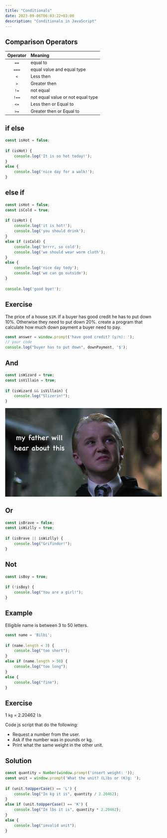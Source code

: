 ```yaml
---
title: "Conditionals"
date: 2023-09-06T06:03:22+03:00
description: "Conditionals in JavaScript"
---
```


## Comparison Operators

| Operator    | Meaning                     |
| :--------:  | :------------------------   |
| `==`        | equal to                    |
| `===`       | equal value and equal type  |
| `<`         | Less then                   |
| `>`         | Greater then                |
| `!=`        | not equal                   |
| `!==`       | not equal value or not equal type |
| `<=`        | Less then or Equal to       |
| `>=`        | Greater then or Equal to    |


## if else

```js
const isHot = false;

if (isHot) {
	console.log('It is so hot today!');
}
else {
	console.log('nice day for a walk!');
}
```

## else if

```js
const isHot = false;
const isCold = true;

if (isHot) {
	console.log('it is hot!');
	console.log('you should drink');
}
else if (isCold) {
	console.log('brrrr, so cold');
	console.log('we should wear worm cloth');
}
else {
	console.log('nice day tody');
	console.log('we can go outside');
}

console.log('good bye!');
```

## Exercise

The price of a house `$1M`.
If a buyer has good credit he has to put down 10%.
Otherwise they need to put down 20%.
create a program that calculate how much down payment
a buyer need to pay.

```js
const answer = window.prompt('have good credit? (y/n): ');
// your code
console.log("buyer has to put down", downPayment, '$');
```

## And

```js
const isWizard = true;
const isVillain = true;

if (isWizard && isVillain) {
	console.log("Slizerin!");
}
```

![malfoy](img/malfoy.webp)

## Or

```js
const isBrave = false;
const isWizlly = true;

if (isBrave || isWizlly) {
	console.log("Grifindor!");
}
```

## Not

```js
const isBoy = true;

if (!isBoy) {
	console.log("You are a girl!");
}
```


## Example

Elligible name is between 3 to 50 letters.

```js
const name = 'Bilbi';

if (name.length < 3) {
	console.log("too short");
}
else if (name.length > 50) {
	console.log("too long");
}
else {
	console.log("fine");
}
```

## Exercise

1 `kg` = 2.20462 `lb`

Code js script that do the following:

* Request a number from the user.
* Ask if the number was in pounds or kg.
* Print what the same weight in the other unit.

## Solution

```js
const quantity = Number(window.prompt('insert weight: '));
const unit = window.prompt('What the unit? (L)bs or (K)g: ');

if (unit.toUpperCase() == 'L') {
	console.log("In kg it is", quantity / 2.20462);
}
else if (unit.toUpperCase() == 'K') {
	console.log("In lbs it is", quantity * 2.20462);
}
else {
	console.log("invalid unit");
}
```
